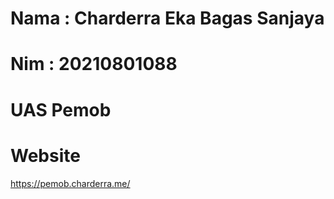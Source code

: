 # Nama : Charderra Eka Bagas Sanjaya
# Nim : 20210801088
# UAS Pemob

# Website 

https://pemob.charderra.me/
